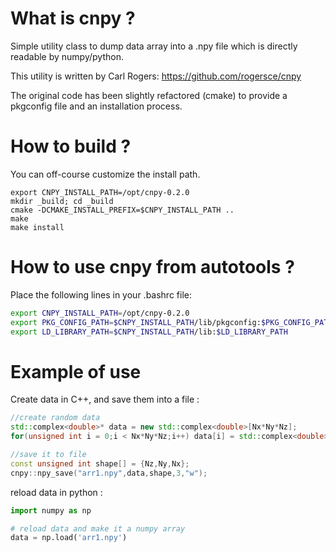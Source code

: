 # What is cnpy ?

Simple utility class to dump data array into a .npy file
which is directly readable by numpy/python.

This utility is written by Carl Rogers: https://github.com/rogersce/cnpy

The original code has been slightly refactored (cmake) to provide a pkgconfig file and an installation process.

# How to build ?

You can off-course customize the install path.



```shell
export CNPY_INSTALL_PATH=/opt/cnpy-0.2.0
mkdir _build; cd _build
cmake -DCMAKE_INSTALL_PREFIX=$CNPY_INSTALL_PATH ..
make
make install
```

# How to use cnpy from autotools ?

Place the following lines in your .bashrc file:

```bash
export CNPY_INSTALL_PATH=/opt/cnpy-0.2.0
export PKG_CONFIG_PATH=$CNPY_INSTALL_PATH/lib/pkgconfig:$PKG_CONFIG_PATH
export LD_LIBRARY_PATH=$CNPY_INSTALL_PATH/lib:$LD_LIBRARY_PATH
```

# Example of use

Create data in C++, and save them into a file :

``` c++
//create random data
std::complex<double>* data = new std::complex<double>[Nx*Ny*Nz];
for(unsigned int i = 0;i < Nx*Ny*Nz;i++) data[i] = std::complex<double>(rand(),rand());

//save it to file
const unsigned int shape[] = {Nz,Ny,Nx};
cnpy::npy_save("arr1.npy",data,shape,3,"w");

```

reload data in python :

``` python
import numpy as np

# reload data and make it a numpy array
data = np.load('arr1.npy')
```

